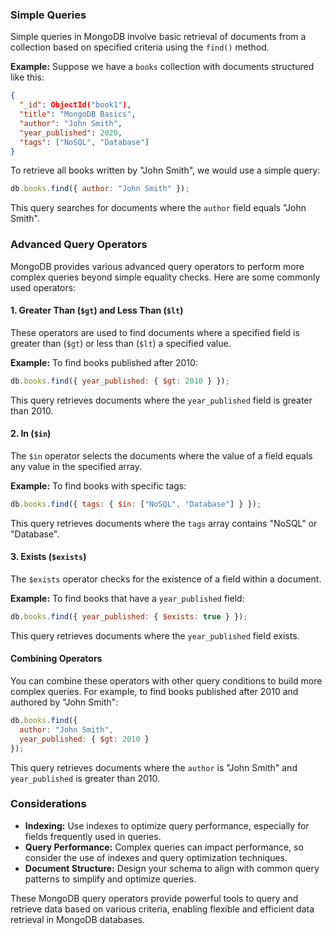 ### Simple Queries

Simple queries in MongoDB involve basic retrieval of documents from a collection based on specified criteria using the `find()` method.

**Example:**
Suppose we have a `books` collection with documents structured like this:

```json
{
  "_id": ObjectId("book1"),
  "title": "MongoDB Basics",
  "author": "John Smith",
  "year_published": 2020,
  "tags": ["NoSQL", "Database"]
}
```

To retrieve all books written by "John Smith", we would use a simple query:

```javascript
db.books.find({ author: "John Smith" });
```

This query searches for documents where the `author` field equals "John Smith".

### Advanced Query Operators

MongoDB provides various advanced query operators to perform more complex queries beyond simple equality checks. Here are some commonly used operators:

#### 1. Greater Than (`$gt`) and Less Than (`$lt`)

These operators are used to find documents where a specified field is greater than (`$gt`) or less than (`$lt`) a specified value.

**Example:**
To find books published after 2010:

```javascript
db.books.find({ year_published: { $gt: 2010 } });
```

This query retrieves documents where the `year_published` field is greater than 2010.

#### 2. In (`$in`)

The `$in` operator selects the documents where the value of a field equals any value in the specified array.

**Example:**
To find books with specific tags:

```javascript
db.books.find({ tags: { $in: ["NoSQL", "Database"] } });
```

This query retrieves documents where the `tags` array contains "NoSQL" or "Database".

#### 3. Exists (`$exists`)

The `$exists` operator checks for the existence of a field within a document.

**Example:**
To find books that have a `year_published` field:

```javascript
db.books.find({ year_published: { $exists: true } });
```

This query retrieves documents where the `year_published` field exists.

#### Combining Operators

You can combine these operators with other query conditions to build more complex queries. For example, to find books published after 2010 and authored by "John Smith":

```javascript
db.books.find({ 
  author: "John Smith",
  year_published: { $gt: 2010 }
});
```

This query retrieves documents where the `author` is "John Smith" and `year_published` is greater than 2010.

### Considerations

- **Indexing:** Use indexes to optimize query performance, especially for fields frequently used in queries.
- **Query Performance:** Complex queries can impact performance, so consider the use of indexes and query optimization techniques.
- **Document Structure:** Design your schema to align with common query patterns to simplify and optimize queries.

These MongoDB query operators provide powerful tools to query and retrieve data based on various criteria, enabling flexible and efficient data retrieval in MongoDB databases.